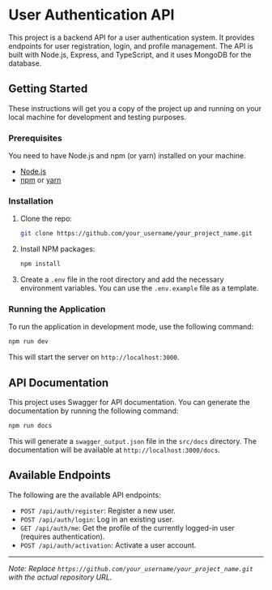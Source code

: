 # User Authentication API

This project is a backend API for a user authentication system. It provides endpoints for user registration, login, and profile management. The API is built with Node.js, Express, and TypeScript, and it uses MongoDB for the database.

## Getting Started

These instructions will get you a copy of the project up and running on your local machine for development and testing purposes.

### Prerequisites

You need to have Node.js and npm (or yarn) installed on your machine.

- [Node.js](https://nodejs.org/)
- [npm](https://www.npmjs.com/get-npm) or [yarn](https://yarnpkg.com/)

### Installation

1. Clone the repo:
   ```sh
   git clone https://github.com/your_username/your_project_name.git
   ```
2. Install NPM packages:
   ```sh
   npm install
   ```
3. Create a `.env` file in the root directory and add the necessary environment variables. You can use the `.env.example` file as a template.

### Running the Application

To run the application in development mode, use the following command:

```sh
npm run dev
```

This will start the server on `http://localhost:3000`.

## API Documentation

This project uses Swagger for API documentation. You can generate the documentation by running the following command:

```sh
npm run docs
```

This will generate a `swagger_output.json` file in the `src/docs` directory. The documentation will be available at `http://localhost:3000/docs`.

## Available Endpoints

The following are the available API endpoints:

-   `POST /api/auth/register`: Register a new user.
-   `POST /api/auth/login`: Log in an existing user.
-   `GET /api/auth/me`: Get the profile of the currently logged-in user (requires authentication).
-   `POST /api/auth/activation`: Activate a user account.

---
_Note: Replace `https://github.com/your_username/your_project_name.git` with the actual repository URL._
